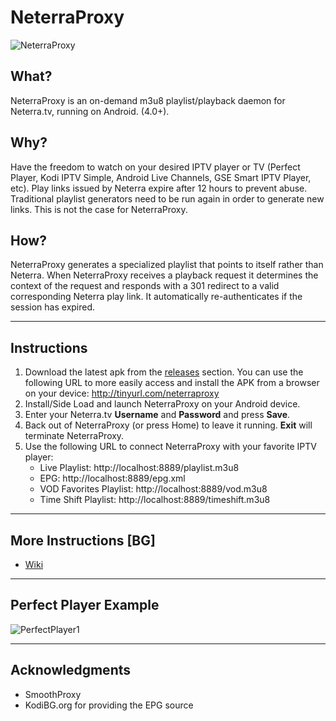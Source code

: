 # NeterraProxy

![NeterraProxy](https://raw.githubusercontent.com/sgloutnikov/NeterraProxy/master/app/src/main/res/mipmap-xxhdpi/ic_launcher.png)

## What?
NeterraProxy is an on-demand m3u8 playlist/playback daemon for Neterra.tv, running on Android. (4.0+).

## Why?
Have the freedom to watch on your desired IPTV player or TV (Perfect Player, Kodi IPTV Simple, Android Live Channels, GSE Smart IPTV Player, etc). Play links issued by Neterra expire after 12 hours to prevent abuse. Traditional playlist generators need to be run again in order to generate new links. This is not the case for NeterraProxy.

## How?
NeterraProxy generates a specialized playlist that points to itself rather than Neterra. When NeterraProxy receives a playback request it determines the context of the request and responds with a 301 redirect to a valid corresponding Neterra play link. It automatically re-authenticates if the session has expired.

---
## Instructions
1) Download the latest apk from the [releases](https://github.com/sgloutnikov/NeterraProxy/releases) section. You can use the following URL to more easily access and install the APK from a browser on your device: http://tinyurl.com/neterraproxy
2) Install/Side Load and launch NeterraProxy on your Android device. 
3) Enter your Neterra.tv **Username** and **Password** and press **Save**.
4) Back out of NeterraProxy (or press Home) to leave it running. **Exit** will terminate NeterraProxy.
5) Use the following URL to connect NeterraProxy with your favorite IPTV player:
    * Live Playlist: http://localhost:8889/playlist.m3u8
    * EPG: http://localhost:8889/epg.xml
    * VOD Favorites Playlist: http://localhost:8889/vod.m3u8
    * Time Shift Playlist: http://localhost:8889/timeshift.m3u8
---
## More Instructions [BG]

* [Wiki](https://github.com/sgloutnikov/NeterraProxy/wiki)
---
## Perfect Player Example
![PerfectPlayer1](https://raw.githubusercontent.com/sgloutnikov/NeterraProxy/master/screenshots/ppdemo1.png)

---
## Acknowledgments
* SmoothProxy
* KodiBG.org for providing the EPG source
